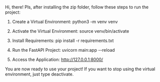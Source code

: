 Hi, there! Pls, after installing the zip folder, follow these steps to run the project:

1. Create a Virtual Environment:
   python3 -m venv venv
   

2. Activate the Virtual Environment:
   source venv/bin/activate
   

3. Install Requirements:
   pip install -r requirements.txt
   

4. Run the FastAPI Project:
   uvicorn main:app --reload
   

5. Access the Application:
   http://127.0.0.1:8000/
   

You are now ready to use your project! If you want to stop using the virtual environment, just type deactivate.
